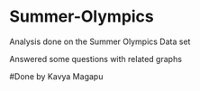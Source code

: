 # Summer-Olympics


Analysis done on the Summer Olympics Data set

Answered some questions with related graphs



#Done by
Kavya Magapu 
